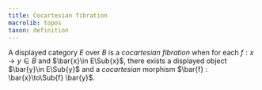 ```yaml
---
title: Cocartesian fibration
macrolib: topos
taxon: definition
---
```


A displayed category $E$ over $B$ is a *cocartesian fibration* when for each
$f : x \to y\in B$ and $\bar{x}\in E\Sub{x}$, there exists a displayed object
$\bar{y}\in E\Sub{y}$ and a *cocartesian* morphism $\bar{f} : \bar{x}\to\Sub{f} \bar{y}$.
